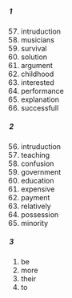 ##### 1
57. intruduction
58. musicians
59. survival
60. solution
61. argument
62. childhood
63. interested
64. performance
65. explanation
65. successfull

##### 2
56. intruduction
57. teaching
58. confusion 
59. government
60. education
61. expensive
62. payment
63. relatively
64. possession
65. minority

##### 3
1. be
2. more
3. their
4. to
